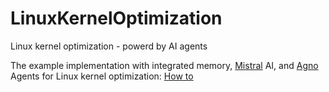 # LinuxKernelOptimization
Linux kernel optimization - powerd by AI agents

The example implementation with integrated memory, [Mistral](https://mistral.ai) AI, and [Agno](https://agno.com) Agents for Linux kernel optimization: [How to](./HowTo.md)
